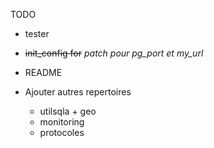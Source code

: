 TODO

- tester

- ~~init_config for~~ *patch pour pg_port et my_url*

- README

- Ajouter autres repertoires
  - utilsqla + geo
  - monitoring
  - protocoles 